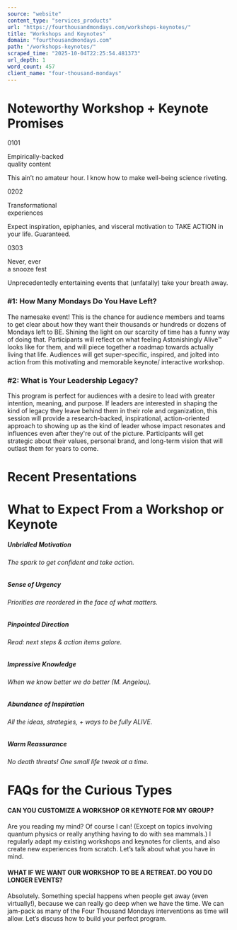 ```yaml
---
source: "website"
content_type: "services_products"
url: "https://fourthousandmondays.com/workshops-keynotes/"
title: "Workshops and Keynotes"
domain: "fourthousandmondays.com"
path: "/workshops-keynotes/"
scraped_time: "2025-10-04T22:25:54.481373"
url_depth: 1
word_count: 457
client_name: "four-thousand-mondays"
---
```


# Noteworthy Workshop + Keynote Promises

0101

Empirically-backed  
quality content

This ain’t no amateur hour. I know how to make well-being science riveting.

0202

Transformational  
experiences

Expect inspiration, epiphanies, and visceral motivation to TAKE ACTION in your life. Guaranteed.

0303

Never, ever  
a snooze fest

Unprecedentedly entertaining events that (unfatally) take your breath away.

### #1: How Many Mondays Do You Have Left?

The namesake event! This is the chance for audience members and teams to get clear about how they want their thousands or hundreds or dozens of Mondays left to BE. Shining the light on our scarcity of time has a funny way of doing that. Participants will reflect on what feeling Astonishingly Alive™ looks like for them, and will piece together a roadmap towards actually living that life. Audiences will get super-specific, inspired, and jolted into action from this motivating and memorable keynote/ interactive workshop.

### #2: What is Your Leadership Legacy?

This program is perfect for audiences with a desire to lead with greater intention, meaning, and purpose. If leaders are interested in shaping the kind of legacy they leave behind them in their role and organization, this session will provide a research-backed, inspirational, action-oriented approach to showing up as the kind of leader whose impact resonates and influences even after they're out of the picture. Participants will get strategic about their values, personal brand, and long-term vision that will outlast them for years to come.

# Recent Presentations

# What to Expect From a Workshop or Keynote

##### Unbridled Motivation

###### The spark to get confident and take action.

##### Sense of Urgency

###### Priorities are reordered in the face of what matters.

##### Pinpointed Direction

###### Read: next steps & action items galore.

##### Impressive Knowledge

###### When we know better we do better (M. Angelou).

##### Abundance of Inspiration

###### All the ideas, strategies, + ways to be fully ALIVE.

##### Warm Reassurance

###### No death threats! One small life tweak at a time.

# FAQs for the Curious Types

#### CAN YOU CUSTOMIZE A WORKSHOP OR KEYNOTE FOR MY GROUP?

Are you reading my mind? Of course I can! (Except on topics involving quantum physics or really anything having to do with sea mammals.) I regularly adapt my existing workshops and keynotes for clients, and also create new experiences from scratch. Let’s talk about what you have in mind.

#### WHAT IF WE WANT OUR WORKSHOP TO BE A RETREAT. DO YOU DO LONGER EVENTS?

Absolutely. Something special happens when people get away (even virtually!), because we can really go deep when we have the time. We can jam-pack as many of the Four Thousand Mondays interventions as time will allow. Let’s discuss how to build your perfect program.